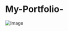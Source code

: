 ﻿# My-Portfolio-
![Image](https://github.com/user-attachments/assets/dd3575c7-882b-42ae-92c2-087bfb683001)

